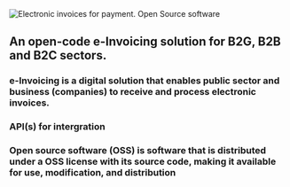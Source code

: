 <!-- ### Hi there 👋


**open-e-cont-md/open-e-cont-md** is a ✨ _special_ ✨ repository because its `README.md` (this file) appears on your GitHub profile.

Here are some ideas to get you started:

- 🔭 I’m currently working on ...
- 🌱 I’m currently learning ...
- 👯 I’m looking to collaborate on ...
- 🤔 I’m looking for help with ...
- 💬 Ask me about ...
- 📫 How to reach me: ...
- 😄 Pronouns: ...
- ⚡ Fun fact: ...
--> 
<img src="https://www.facebook.com/photo/?fbid=546405967684963&set=a.546380321020861" alt="Electronic invoices for payment. Open Source software"> 
<h2 center>An open-code e-Invoicing solution for B2G, B2B and B2C sectors.</h2>
<h3>e-Invoicing is a digital solution that enables public sector and business (companies) to receive and process electronic invoices.</h3>
<h3>API(s) for intergration</h3>
<h3>Open source software (OSS) is software that is distributed under a OSS license with its source code, making it available for use, modification, and distribution</h3>
